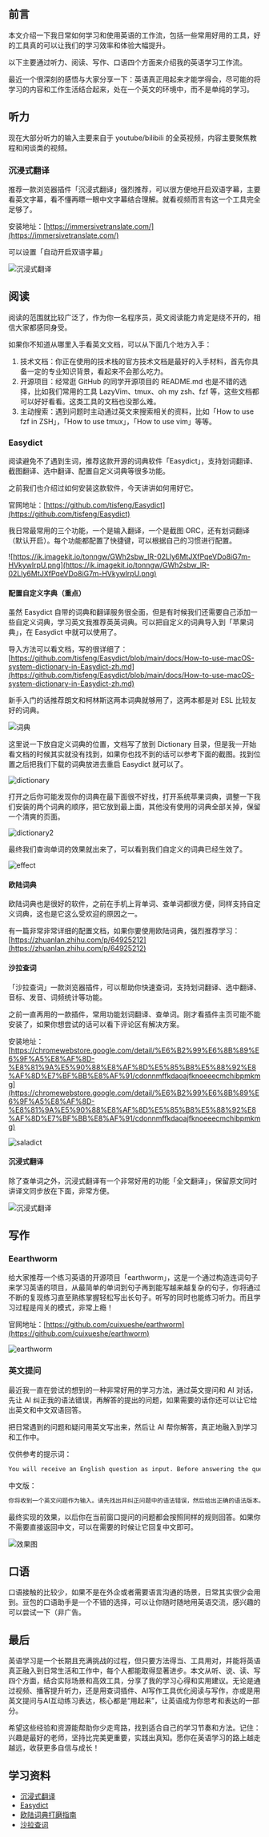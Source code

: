 ## 前言

本文介绍一下我日常如何学习和使用英语的工作流，包括一些常用好用的工具，好的工具真的可以让我们的学习效率和体验大幅提升。

以下主要通过听力、阅读、写作、口语四个方面来介绍我的英语学习工作流。

最近一个很深刻的感悟与大家分享一下：英语真正用起来才能学得会，尽可能的将学习的内容和工作生活结合起来，处在一个英文的环境中，而不是单纯的学习。

## 听力

现在大部分听力的输入主要来自于 youtube/bilibili 的全英视频，内容主要聚焦教程和闲谈类的视频。

### 沉浸式翻译
推荐一款浏览器插件「沉浸式翻译」强烈推荐，可以很方便地开启双语字幕，主要看英文字幕，看不懂再瞟一眼中文字幕结合理解。就看视频而言有这一个工具完全足够了。

安装地址：[https://immersivetranslate.com/](https://immersivetranslate.com/)

可以设置「自动开启双语字幕」

![沉浸式翻译](https://ik.imagekit.io/tonngw/4uNbcxSWILYA3ocB2d4gkr-DjVKI8Eh3Gz8sMIGFSqw.png)

## 阅读

阅读的范围就比较广泛了，作为你一名程序员，英文阅读能力肯定是绕不开的，相信大家都感同身受。

如果你不知道从哪里入手看英文文档，可以从下面几个地方入手：

1. 技术文档：你正在使用的技术栈的官方技术文档是最好的入手材料，首先你具备一定的专业知识背景，看起来不会那么吃力。
2. 开源项目：经常逛 GitHub 的同学开源项目的 README.md 也是不错的选择，比如我们常用的工具 LazyVim、tmux、oh my zsh、fzf 等，这些文档都可以好好看看。这类工具的文档也没那么难。
3. 主动搜索：遇到问题时主动通过英文来搜索相关的资料，比如「How to use fzf in ZSH」，「How to use tmux」，「How to use vim」等等。


### Easydict

阅读避免不了遇到生词，推荐这款开源的词典软件「Easydict」，支持划词翻译、截图翻译、选中翻译、配置自定义词典等很多功能。

之前我们也介绍过如何安装这款软件，今天讲讲如何用好它。

官网地址：[https://github.com/tisfeng/Easydict](https://github.com/tisfeng/Easydict)

我日常最常用的三个功能，一个是输入翻译，一个是截图 ORC，还有划词翻译（默认开启）。每个功能都配置了快捷键，可以根据自己的习惯进行配置。

![https://ik.imagekit.io/tonngw/GWh2sbw_lR-02Lly6MtJXfPqeVDo8iG7m-HVkywlrpU.png](https://ik.imagekit.io/tonngw/GWh2sbw_lR-02Lly6MtJXfPqeVDo8iG7m-HVkywlrpU.png)

#### 配置自定义字典（重点）

虽然 Easydict 自带的词典和翻译服务很全面，但是有时候我们还需要自己添加一些自定义词典，学习英文我推荐英英词典。可以把自定义的词典导入到「苹果词典」，在 Easydict 中就可以使用了。

导入方法可以看文档，写的很详细了：[https://github.com/tisfeng/Easydict/blob/main/docs/How-to-use-macOS-system-dictionary-in-Easydict-zh.md](https://github.com/tisfeng/Easydict/blob/main/docs/How-to-use-macOS-system-dictionary-in-Easydict-zh.md)

新手入门的话推荐朗文和柯林斯这两本词典就够用了，这两本都是对 ESL 比较友好的词典。

![词典](https://ik.imagekit.io/tonngw/0eyMiv1o3HnvRIq2s5H1vYeLw0If43mfytqQnQncbzI.png)

这里说一下放自定义词典的位置，文档写了放到 Dictionary 目录，但是我一开始看文档的时候其实就没有找到，如果你也找不到的话可以参考下面的截图。找到位置之后把我们下载的词典放进去重启 Easydict 就可以了。

![dictionary](https://ik.imagekit.io/tonngw/R8ndZGr6G2DVtzfpWaaSZMNGp266dROWbmIbVni5d9A.png)

打开之后你可能发现你的词典在最下面很不好找，打开系统苹果词典，调整一下我们安装的两个词典的顺序，把它放到最上面，其他没有使用的词典全部关掉，保留一个清爽的页面。

![dictionary2](https://ik.imagekit.io/tonngw/IT8GgH9HQFG9oDwYKivxCOzVX0IvMvhhiUS9Gvh0fBo.png)

最终我们查询单词的效果就出来了，可以看到我们自定义的词典已经生效了。

![effect](https://ik.imagekit.io/tonngw/HXUd_sEX9ebFSmbCzz-W4CeOgTLGLQIbpciDoNfee8g.png)

#### 欧陆词典

欧陆词典也是很好的软件，之前在手机上背单词、查单词都很方便，同样支持自定义词典，这也是它这么受欢迎的原因之一。

有一篇非常非常详细的配置文档，如果你要使用欧陆词典，强烈推荐学习：[https://zhuanlan.zhihu.com/p/64925212](https://zhuanlan.zhihu.com/p/64925212)

#### 沙拉查词

「沙拉查词」一款浏览器插件，可以帮助你快速查词，支持划词翻译、选中翻译、音标、发音、词频统计等功能。

之前一直再用的一款插件，常用功能划词翻译、查单词。刚才看插件主页可能不能安装了，如果你想尝试的话可以看下评论区有解决方案。

安装地址：[https://chromewebstore.google.com/detail/%E6%B2%99%E6%8B%89%E6%9F%A5%E8%AF%8D-%E8%81%9A%E5%90%88%E8%AF%8D%E5%85%B8%E5%88%92%E8%AF%8D%E7%BF%BB%E8%AF%91/cdonnmffkdaoajfknoeeecmchibpmkmg](https://chromewebstore.google.com/detail/%E6%B2%99%E6%8B%89%E6%9F%A5%E8%AF%8D-%E8%81%9A%E5%90%88%E8%AF%8D%E5%85%B8%E5%88%92%E8%AF%8D%E7%BF%BB%E8%AF%91/cdonnmffkdaoajfknoeeecmchibpmkmg)

![saladict](https://lh3.googleusercontent.com/qgwbSGs04BVEt67OxQMXGVltjrO1OvpqV57BpUvzM0qQsOpwFCrJ7Wmyp4teVON0-Ixye4lAWkacET9t8fG93Sj7sA=s1600-w1600-h1000)


#### 沉浸式翻译

除了查单词之外，沉浸式翻译有一个非常好用的功能「全文翻译」，保留原文同时讲译文同步放在下面，非常方便。

![沉浸式翻译](https://ik.imagekit.io/tonngw/VynBnoNKPEcVVOcNnYd3K5GxCXP_IEZOvvGqWE36z28.png)

## 写作

### Eearthworm

给大家推荐一个练习英语的开源项目「earthworm」，这是一个通过构造连词句子来学习英语的项目，从最简单的单词到句子再到能写越来越复杂的句子，你将通过不断的复现练习直至熟练掌握轻松写出长句子。听写的同时也能练习听力。而且学习过程是闯关的模式，非常上瘾！

官网地址：[https://github.com/cuixueshe/earthworm](https://github.com/cuixueshe/earthworm)

![earthworm](https://ik.imagekit.io/tonngw/RmBMROr-cIfIGuT7MwFCx6qRrQodLZnvA657KvYbALI.png)

### 英文提问

最近我一直在尝试的想到的一种非常好用的学习方法，通过英文提问和 AI 对话，先让 AI 纠正我的语法错误，再解答的提出的问题，如果需要的话你还可以让它给出英文和中文双语回答。

把日常遇到的问题和疑问用英文写出来，然后让 AI 帮你解答，真正地融入到学习和工作中。

仅供参考的提示词：
```bash
You will receive an English question as input. Before answering the question, first identify and correct any grammatical errors in the question, then provide the corrected version. After that, answer the question clearly. Please provide the entire response in both English and Chinese. Please let me know if you are ready.
```

中文版：
```bash
你将收到一个英文问题作为输入。请先找出并纠正问题中的语法错误，然后给出正确的语法版本。接着，清晰地回答该问题。请用英文和中文两种语言提供完整回复。如果你准备好了请告诉我
```

最终实现的效果，以后你在当前窗口提问的问题都会按照同样的规则回答。如果你不需要直接返回中文，可以在需要的时候让它回复中文即可。

![效果图](https://cdn.nlark.com/yuque/0/2025/png/1863084/1751811218922-524bfcd1-7666-4aea-b7ec-0f0bedd5d3bc.png?x-oss-process=image%2Fformat%2Cwebp)

## 口语

口语接触的比较少，如果不是在外企或者需要语言沟通的场景，日常其实很少会用到。豆包的口语助手是一个不错的选择，可以让你随时随地用英语交流，感兴趣的可以尝试一下（非广告。

## 最后

英语学习是一个长期且充满挑战的过程，但只要方法得当、工具用对，并能将英语真正融入到日常生活和工作中，每个人都能取得显著进步。本文从听、说、读、写四个方面，结合实际场景和高效工具，分享了我的学习心得和实用建议。无论是通过视频、播客提升听力，还是用查词插件、AI写作工具优化阅读与写作，亦或是用英文提问与AI互动练习表达，核心都是“用起来”，让英语成为你思考和表达的一部分。

希望这些经验和资源能帮助你少走弯路，找到适合自己的学习节奏和方法。记住：兴趣是最好的老师，坚持比完美更重要，实践出真知。愿你在英语学习的路上越走越远，收获更多自信与成长！

## 学习资料

- [沉浸式翻译](https://immersivetranslate.com/)
- [Easydict](https://github.com/tisfeng/Easydict)
- [欧陆词典打磨指南](https://zhuanlan.zhihu.com/p/64925212)
- [沙拉查词](https://chromewebstore.google.com/detail/%E6%B2%99%E6%8B%89%E6%9F%A5%E8%AF%8D-%E8%81%9A%E5%90%88%E8%AF%8D%E5%85%B8%E5%88%92%E8%AF%8D%E7%BF%BB%E8%AF%91/cdonnmffkdaoajfknoeeecmchibpmkmg)
